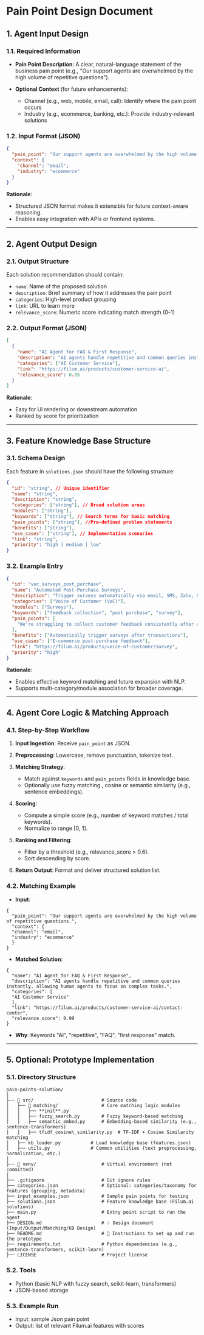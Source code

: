 # Pain Point Design Document

## 1. Agent Input Design

### 1.1. Required Information

- **Pain Point Description**: A clear, natural-language statement of the business pain point (e.g., "Our support agents are overwhelmed by the high volume of repetitive questions").
- **Optional Context** (for future enhancements):

  - Channel (e.g., web, mobile, email, call): Identify where the pain point occurs
  - Industry (e.g., ecommerce, banking, etc.): Provide industry-relevant solutions

### 1.2. Input Format (JSON)

```json
{
  "pain_point": "Our support agents are overwhelmed by the high volume of repetitive questions.",
  "context": {
    "channel": "email",
    "industry": "ecommerce"
  }
}
```

**Rationale**:

- Structured JSON format makes it extensible for future context-aware reasoning.
- Enables easy integration with APIs or frontend systems.

---

## 2. Agent Output Design

### 2.1. Output Structure

Each solution recommendation should contain:

- `name`: Name of the proposed solution
- `description`: Brief summary of how it addresses the pain point
- `categories`: High-level product grouping
- `link`: URL to learn more
- `relevance_score`: Numeric score indicating match strength (0–1)

### 2.2. Output Format (JSON)

```json
[
  {
    "name": "AI Agent for FAQ & First Response",
    "description": "AI agents handle repetitive and common queries instantly, allowing human agents to focus on complex tasks.",
    "categories": ["AI Customer Service"],
    "link": "https://filum.ai/products/customer-service-ai",
    "relevance_score": 0.95
  }
]
```

**Rationale**:

- Easy for UI rendering or downstream automation
- Ranked by score for prioritization

---

## 3. Feature Knowledge Base Structure

### 3.1. Schema Design

Each feature in `solutions.json` should have the following structure:

```json
{
  "id": "string", // Unique identifier
  "name": "string",
  "description": "string",
  "categories": ["string"], // Broad solution areas
  "modules": ["string"],
  "keywords": ["string"], // Search terms for basic matching
  "pain_points": ["string"], //Pre-defined problem statements
  "benefits": ["string"],
  "use_cases": ["string"], // Implementation scenarios
  "link": "string",
  "priority": "high | medium | low"
}
```

### 3.2. Example Entry

```json
{
  "id": "voc_surveys_post_purchase",
  "name": "Automated Post-Purchase Surveys",
  "description": "Trigger surveys automatically via email, SMS, Zalo, QR, POS, or web after a transaction to collect timely customer feedback.",
  "categories": ["Voice of Customer (VoC)"],
  "modules": ["Surveys"],
  "keywords": ["feedback collection", "post purchase", "survey"],
  "pain_points": [
    "We're struggling to collect customer feedback consistently after a purchase"
  ],
  "benefits": ["Automatically trigger surveys after transactions"],
  "use_cases": ["E-commerce post-purchase feedback"],
  "link": "https://filum.ai/products/voice-of-customer/survey",
  "priority": "high"
}
```

**Rationale**:

- Enables effective keyword matching and future expansion with NLP.
- Supports multi-category/module association for broader coverage.

---

## 4. Agent Core Logic & Matching Approach

### 4.1. Step-by-Step Workflow

1. **Input Ingestion**: Receive `pain_point` as JSON.
2. **Preprocessing**: Lowercase, remove punctuation, tokenize text.
3. **Matching Strategy**:

   - Match against `keywords` and `pain_points` fields in knowledge base.
   - Optionally use fuzzy matching , cosine or semantic similarity (e.g., sentence embeddings).

4. **Scoring**:

   - Compute a simple score (e.g., number of keyword matches / total keywords).
   - Normalize to range \[0, 1].

5. **Ranking and Filtering**:

   - Filter by a threshold (e.g., relevance_score > 0.6).
   - Sort descending by score.

6. **Return Output**: Format and deliver structured solution list.

### 4.2. Matching Example

- **Input**:

```
{
  "pain_point": "Our support agents are overwhelmed by the high volume of repetitive questions.",
  "context": {
  "channel": "email",
  "industry": "ecommerce"
  }
}
```

- **Matched Solution**:

```
{
  "name": "AI Agent for FAQ & First Response",
  "description": "AI agents handle repetitive and common queries instantly, allowing human agents to focus on complex tasks.",
  "categories": [
  "AI Customer Service"
  ],
  "link": "https://filum.ai/products/customer-service-ai/contact-center",
  "relevance_score": 0.99
}
```

- **Why**: Keywords "AI", "repetitive", "FAQ", "first response" match.

---

## 5. Optional: Prototype Implementation

### 5.1. Directory Structure

```
pain-points-solution/
│
├── 📁 src/                         # Source code
│   ├── 📁 matching/                # Core matching logic modules
│   │   ├── **init**.py
│   │   ├── fuzzy_search.py        # Fuzzy keyword-based matching
│   │   ├── semantic_embed.py      # Embedding-based similarity (e.g., sentence-transformers)
│   │   ├── tfidf_cosine\_similarity.py  # TF-IDF + Cosine Similarity matching
│   ├── kb_loader.py           # Load knowledge base (features.json)
│   ├── utils.py               # Common utilities (text preprocessing, normalization, etc.)
│
├── 📁 venv/                        # Virtual environment (not committed)
│
├── .gitignore                     # Git ignore rules
├── categories.json                # Optional: categories/taxonomy for features (grouping, metadata)
├── input_examples.json            # Sample pain points for testing
├── solutions.json                 # Feature knowledge base (Filum.ai solutions)
├── main.py                        # Entry point script to run the agent
├── DESIGN.md                      # 💡 Design document (Input/Output/Matching/KB Design)
├── README.md                      # 📘 Instructions to set up and run the prototype
├── requirements.txt               # Python dependencies (e.g., sentence-transformers, scikit-learn)
├── LICENSE                        # Project license
```

### 5.2. Tools

- Python (basic NLP with fuzzy search, scikit-learn, transformers)
- JSON-based storage

### 5.3. Example Run

- Input: sample Json pain point
- Output: list of relevant Filum.ai features with scores
